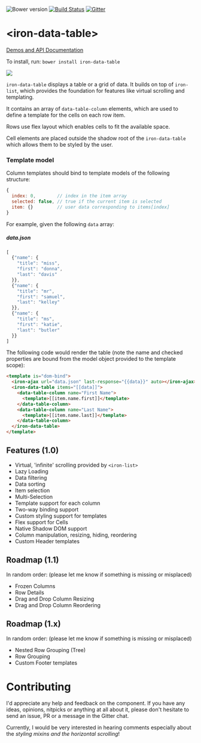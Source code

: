 ![Bower version](https://img.shields.io/bower/v/iron-data-table.svg)
[![Build Status](https://travis-ci.org/Saulis/iron-data-table.svg?branch=master)](https://travis-ci.org/Saulis/iron-data-table)
[![Gitter](https://badges.gitter.im/Join%20Chat.svg)](https://gitter.im/Saulis/iron-data-table?utm_source=badge&utm_medium=badge&utm_campaign=pr-badge)

# &lt;iron-data-table&gt;

[Demos and API Documentation](https://saulis.github.io/iron-data-table/)

To install, run: `bower install iron-data-table`

![](https://github.com/Saulis/iron-data-table/raw/master/iron-data-table.png)

`iron-data-table` displays a table or a grid of data.
It builds on top of `iron-list`, which provides the foundation for features like
virtual scrolling and templating.

It contains an array of `data-table-column` elements, which are used to define a template
for the cells on each row item.

Rows use flex layout which enables cells to fit the available space.

Cell elements are placed outside the shadow root of the `iron-data-table` which
allows them to be styled by the user.

### Template model
Column templates should bind to template models of the following structure:
```js
{
  index: 0,        // index in the item array
  selected: false, // true if the current item is selected
  item: {}         // user data corresponding to items[index]
}
```
For example, given the following `data` array:
##### data.json
```js
[
  {"name": {
    "title": "miss",
    "first": "donna",
    "last": "davis"
  }},
  {"name": {
    "title": "mr",
    "first": "samuel",
    "last": "kelley"
  }},
  {"name": {
    "title": "ms",
    "first": "katie",
    "last": "butler"
  }}
]
```
The following code would render the table (note the name and checked properties are
bound from the model object provided to the template scope):
```html
<template is="dom-bind">
  <iron-ajax url="data.json" last-response="{{data}}" auto></iron-ajax>
  <iron-data-table items="[[data]]">
    <data-table-column name="First Name">
      <template>[[item.name.first]]</template>
    </data-table-column>
    <data-table-column name="Last Name">
      <template>[[item.name.last]]</template>
    </data-table-column>
  </iron-data-table>
</template>
```

## Features (1.0)
- Virtual, 'infinite' scrolling provided by `<iron-list>`
- Lazy Loading
- Data filtering
- Data sorting
- Item selection
- Multi-Selection
- Template support for each column
- Two-way binding support
- Custom styling support for templates
- Flex support for Cells
- Native Shadow DOM support
- Column manipulation, resizing, hiding, reordering
- Custom Header templates

## Roadmap (1.1)
In random order: (please let me know if something is missing or misplaced)
- Frozen Columns
- Row Details
- Drag and Drop Column Resizing
- Drag and Drop Column Reordering

## Roadmap (1.x)
In random order: (please let me know if something is missing or misplaced)
- Nested Row Grouping (Tree)
- Row Grouping
- Custom Footer templates

# Contributing
I'd appreciate any help and feedback on the component. If you have any ideas, opinions, nitpicks or anything at all about it, please don't hesitate to send an issue, PR or a message in the Gitter chat.

Currently, I would be very interested in hearing comments especially about the *styling mixins and the horizontal scrolling*!
